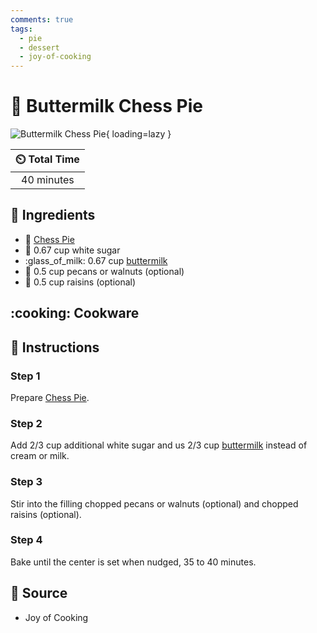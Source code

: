 ```yaml
---
comments: true
tags:
  - pie
  - dessert
  - joy-of-cooking
---
```

# :pie: Buttermilk Chess Pie

![Buttermilk Chess Pie](../../assets/images/buttermilk-chess-pie.png){ loading=lazy }

| :timer_clock: Total Time |
|:-----------------------: |
| 40 minutes |

## :salt: Ingredients

- :pie: [Chess Pie][2]
- :candy: 0.67 cup white sugar
- :glass_of_milk: 0.67 cup [buttermilk][1]
- :chestnut: 0.5 cup pecans or walnuts (optional)
- :grapes: 0.5 cup raisins (optional)

## :cooking: Cookware

## :pencil: Instructions

### Step 1

Prepare [Chess Pie][2].

### Step 2

Add 2/3 cup additional white sugar and us 2/3 cup [buttermilk][1] instead of cream or milk.

### Step 3

Stir into the filling chopped pecans or walnuts (optional) and chopped raisins (optional).

### Step 4

Bake until the center is set when nudged, 35 to 40 minutes.

## :link: Source

- Joy of Cooking

[1]: <../../ingredients/buttermilk.md>
[2]: <./chess-pie.md>
